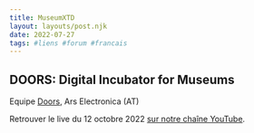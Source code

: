 ```yaml
---
title: MuseumXTD
layout: layouts/post.njk
date: 2022-07-27
tags: #liens #forum #francais
---
```

## DOORS: Digital Incubator for Museums

Equipe [Doors](https://ars.electronica.art/doors/en/), Ars Electronica (AT)

  
Retrouver le live du 12 octobre 2022 [sur notre chaîne YouTube](https://www.youtube.com/channel/UCTZJM5WsXDkH8QgMdACUNyw).  